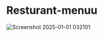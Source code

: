 # Resturant-menuu
![Screenshot 2025-01-01 032101](https://github.com/user-attachments/assets/b3e59c31-5e27-4786-9cdf-7f91489fe758)
